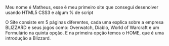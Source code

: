 Meu nome é Matheus, esse é meu primeiro site que consegui desenolver usando HTML5 CSS3 e algum % de script



O Site consiste em 5 páginas diferentes, cada uma explica sobre a empresa BLIZZARD e seus jogos como: 
Overwatch, Diablo, World of Warcraft e um Formulário na quinta opção.
E na primeira opção temos o HOME, que é uma introdução a Blizzard.
